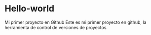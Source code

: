 # Hello-world
Mi primer proyecto en Github
Este es mi primer proyecto en github, la herramienta de control de versiones de proyectos.
